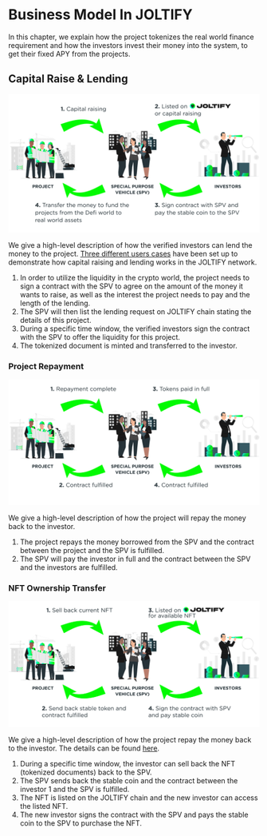 # Business Model In JOLTIFY

In this chapter, we explain how the project tokenizes the real world finance requirement and how the investors invest their money into the system, to get their fixed APY from the projects.

## Capital Raise & Lending

![](../../.gitbook/assets/Image-01.png)

We give a high-level description of how the verified investors can lend the money to the project. [Three different users cases](../user-cases.md) have been set up to demonstrate how capital raising and lending works in the JOLTIFY network.

1. In order to utilize the liquidity in the crypto world, the project needs to sign a contract with the SPV to agree on the amount of the money it wants to raise, as well as the interest the project needs to pay and the length of the lending.
2. The SPV will then list the lending request on JOLTIFY chain stating the details of this project.
3. During a specific time window, the verified investors sign the contract with the SPV to offer the liquidity for this project.
4. The tokenized document is minted and transferred to the investor.

### Project Repayment

![](../../.gitbook/assets/Image-02.png)

We give a high-level description of how the project will repay the money back to the investor.

1. The project repays the money borrowed from the SPV and the contract between the project and the SPV is fulfilled.
2. The SPV will pay the investor in full and the contract between the SPV and the investors are fulfilled.

### NFT Ownership Transfer

![](../../.gitbook/assets/Image-03.png)

We give a high-level description of how the project repay the money back to the investor. The details can be found [here](nft-ownership-transfer.md).

1. During a specific time window, the investor can sell back the NFT (tokenized documents) back to the SPV.
2. The SPV sends back the stable coin and the contract between the investor 1 and the SPV is fulfilled.
3. The NFT is listed on the JOLTIFY chain and the new investor can access the listed NFT.
4. The new investor signs the contract with the SPV and pays the stable coin to the SPV to purchase the NFT.
